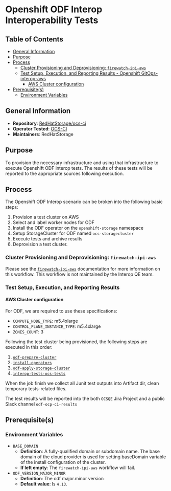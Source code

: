 # Openshift ODF Interop Interoperability Tests<!-- omit from toc -->

## Table of Contents<!-- omit from toc -->
- [General Information](#general-information)
- [Purpose](#purpose)
- [Process](#process)
  - [Cluster Provisioning and Deprovisioning: `firewatch-ipi-aws`](#cluster-provisioning-and-deprovisioning-firewatch-ipi-aws)
  - [Test Setup, Execution, and Reporting Results - Openshift GitOps-interop-aws](#test-setup-execution-and-reporting-results---openshift-gitops-interop-aws)
    - [AWS Cluster configuration](#aws-cluster-configuration)
- [Prerequisite(s)](#prerequisites)
  - [Environment Variables](#environment-variables)

## General Information

- **Repository**: [RedHatStorage/ocs-ci](https://github.com/red-hat-storage/ocs-ci)
- **Operator Tested**: [OCS-CI](https://ocs-ci.readthedocs.io/en/latest/)
- **Maintainers**: RedHatStorage

## Purpose

To provision the necessary infrastructure and using that infrastructure to execute Openshift ODF interop tests.
The results of these tests will be reported to the appropriate sources following execution.

## Process

The Openshift ODF Interop scenario can be broken into the following basic steps:

1. Provision a test cluster on AWS
2. Select and label worker nodes for ODF
2. Install the ODF operator on the `openshift-storage` namespace
3. Setup StorageCluster for ODF named `ocs-storagecluster`
3. Execute tests and archive results
4. Deprovision a test cluster.

### Cluster Provisioning and Deprovisioning: `firewatch-ipi-aws`

Please see the [`firewatch-ipi-aws`](https://steps.ci.openshift.org/workflow/firewatch-ipi-aws) documentation for more information on this workflow. This workflow is not maintained by the Interop QE team.

### Test Setup, Execution, and Reporting Results

#### AWS Cluster configuration

For ODF, we are required to use these specifications: 

- `COMPUTE_NODE_TYPE`: m5.4xlarge 
- `CONTROL_PLANE_INSTANCE_TYPE`: m5.4xlarge
- `ZONES_COUNT`: 3

Following the test cluster being provisioned, the following steps are executed in this order:

1. [`odf-prepare-cluster`](../../../step-registry/odf/prepare-cluster/odf-prepare-cluster-ref.yaml)
1. [`install-operators`](../../../step-registry/install-operators/README.md )
1. [`odf-apply-storage-cluster`](../../../step-registry/odf/apply-storage-cluster/odf-apply-storage-cluster-ref.yaml)
1. [`interop-tests-ocs-tests`](../../../step-registry/interop-tests/ocs-tests/interop-tests-ocs-tests-ref.yaml)

When the job finish we collect all Junit test outputs into Artifact dir, clean temporary tests-related files.

The test results will be reported into the both `OCSQE` Jira Project and a public Slack channel `odf-ocp-ci-results`

## Prerequisite(s)

### Environment Variables

- `BASE_DOMAIN`
  - **Definition**: A fully-qualified domain or subdomain name. The base domain of the cloud provider is used for setting baseDomain variable of the install configuration of the cluster.
  - **If left empty**: The `firewatch-ipi-aws` workflow will fail.
- `ODF_VERSION_MAJOR_MINOR`
  - **Definition**: The odf major.minor version
  - **Default value**: Is `4.13`.




